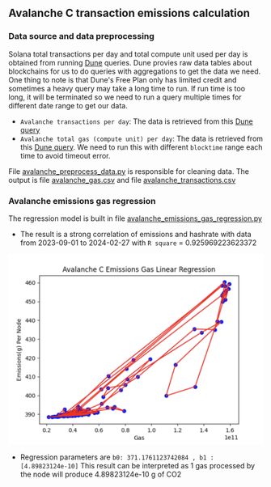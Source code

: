 ## Avalanche C transaction emissions calculation

### Data source and data preprocessing
Solana total transactions per day and total compute unit used per day
is obtained from running [Dune](https://dune.com/browse/dashboards) queries. Dune provies
raw data tables about blockchains for us to do queries with aggregations to get the data we need.
One thing to note is that Dune's Free Plan only has limited credit and sometimes a heavy
query may take a long time to run. If run time is too long, it will be terminated so we need
to run a query multiple times for different date range to get our data.
- `Avalanche transactions per day`: The data is retrieved
from this [Dune query](https://dune.com/queries/3486952)
- `Avalanche total gas (compute unit) per day`: The data is retrieved
from this [Dune query](https://dune.com/queries/3486975). We need to run
this with different `blocktime` range each time to avoid timeout error.

File [avalanche_preprocess_data.py](avalanche_preprocess_data.py) is responsible for cleaning data.
The output is file [avalanche_gas.csv](data/avalanche_gas.csv) and file [avalanche_transactions.csv](data/avalanche_transactions.csv)

### Avalanche emissions gas regression
The regression model is built in file [avalanche_emissions_gas_regression.py](avalanche_emissions_gas_regression.py)
- The result is a strong correlation of emissions and hashrate with data from
  2023-09-01 to 2024-02-27 with `R square` = 0.925969223623372

![Avalanche Emissions Gas Regression](img/avalanche_emissions_gas_linear_regression.png)

- Regression parameters are `b0: 371.1761123742084 , b1 : [4.89823124e-10]`
This result can be interpreted as 1 gas processed by the node
will produce 4.89823124e-10 g of CO2
